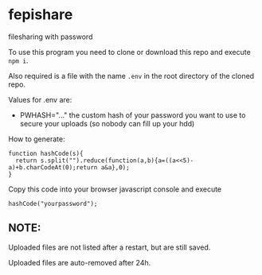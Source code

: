 # fepishare
filesharing with password

To use this program you need to clone or download this repo and execute `npm i`.

Also required is a file with the name `.env` in the root directory of the cloned repo.

Values for .env are:
- PWHASH="..." the custom hash of your password you want to use to secure your uploads (so nobody can fill up your hdd)

How to generate: 
```
function hashCode(s){
  return s.split("").reduce(function(a,b){a=((a<<5)-a)+b.charCodeAt(0);return a&a},0);              
}
```
Copy this code into your browser javascript console and execute
```
hashCode("yourpassword");
```

## NOTE:

Uploaded files are not listed after a restart, but are still saved.

Uploaded files are auto-removed after 24h.
